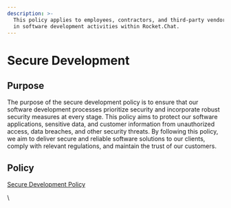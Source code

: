 ```yaml
---
description: >-
  This policy applies to employees, contractors, and third-party vendors engaged
  in software development activities within Rocket.Chat.
---
```


# Secure Development

## Purpose

The purpose of the secure development policy is to ensure that our software development processes prioritize security and incorporate robust security measures at every stage. This policy aims to protect our software applications, sensitive data, and customer information from unauthorized access, data breaches, and other security threats. By following this policy, we aim to deliver secure and reliable software solutions to our clients, comply with relevant regulations, and maintain the trust of our customers.

## Policy

[Secure Development Policy](https://app.gitbook.com/o/-M41dOPtnjO7qK6KCyrt/s/-M7iRWz196Rdn-5pW5QY/\~/changes/1876/security/security-policies/security-policy/secure-development)

\



